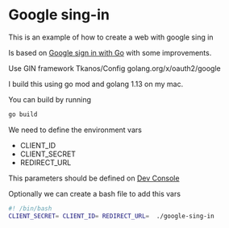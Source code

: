 # Google sing-in

This is an example of how to create a web with google sing in

Is based on [Google sign in with Go](https://skarlso.github.io/2016/06/12/google-signin-with-go/) with some improvements.

Use GIN framework
Tkanos/Config
golang.org/x/oauth2/google

I build this using go mod and golang 1.13 on my mac.

You can build by running

```bash
go build
```

We need to define the environment vars

- CLIENT_ID
- CLIENT_SECRET
- REDIRECT_URL

This parameters should be defined on [Dev Console](https://console.developers.google.com/)

Optionally we can create a bash file to add this vars

```bash
#! /bin/bash
CLIENT_SECRET= CLIENT_ID= REDIRECT_URL=  ./google-sing-in

```
